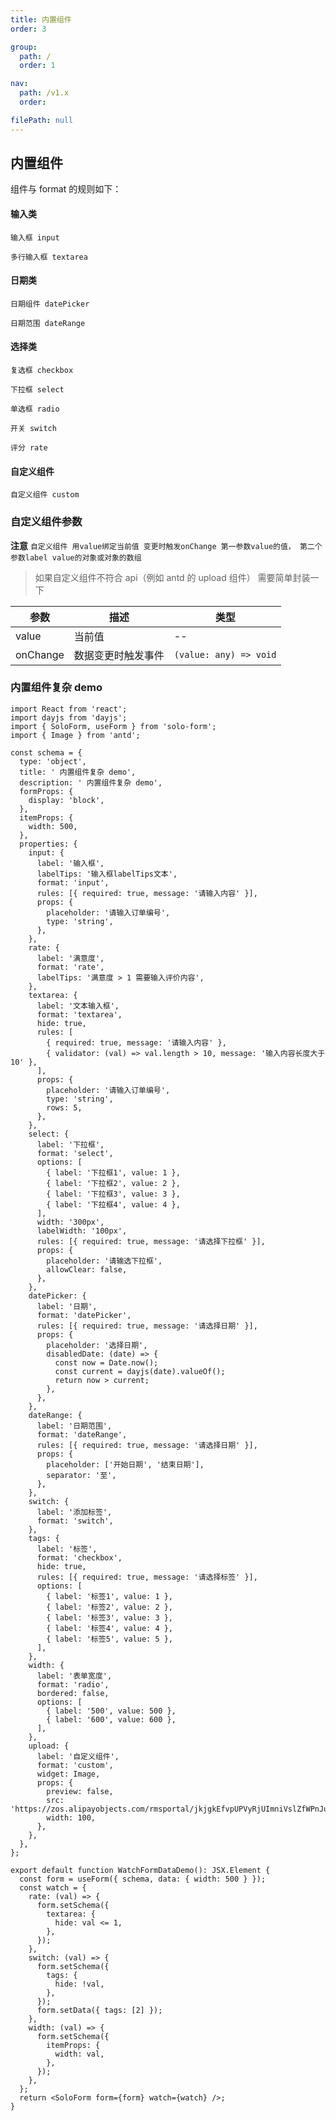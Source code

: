 ```yaml
---
title: 内置组件
order: 3

group:
  path: /
  order: 1

nav:
  path: /v1.x
  order:

filePath: null
---
```


## 内置组件

组件与 format 的规则如下：

#### 输入类

`输入框 input `

`多行输入框 textarea`

#### 日期类

`日期组件 datePicker`

`日期范围 dateRange`

#### 选择类

`复选框 checkbox`

`下拉框 select`

`单选框 radio`

`开关 switch`

`评分 rate`

#### 自定义组件

`自定义组件 custom`

### 自定义组件参数

**注意** `自定义组件 用value绑定当前值 变更时触发onChange 第一参数value的值， 第二个参数label value的对象或对象的数组`

> 如果自定义组件不符合 api（例如 antd 的 upload 组件） 需要简单封装一下

| 参数     | 描述               | 类型                   |
| -------- | ------------------ | ---------------------- |
| value    | 当前值             | --                     |
| onChange | 数据变更时触发事件 | `(value: any) => void` |

### 内置组件复杂 demo

```tsx
import React from 'react';
import dayjs from 'dayjs';
import { SoloForm, useForm } from 'solo-form';
import { Image } from 'antd';

const schema = {
  type: 'object',
  title: ' 内置组件复杂 demo',
  description: ' 内置组件复杂 demo',
  formProps: {
    display: 'block',
  },
  itemProps: {
    width: 500,
  },
  properties: {
    input: {
      label: '输入框',
      labelTips: '输入框labelTips文本',
      format: 'input',
      rules: [{ required: true, message: '请输入内容' }],
      props: {
        placeholder: '请输入订单编号',
        type: 'string',
      },
    },
    rate: {
      label: '满意度',
      format: 'rate',
      labelTips: '满意度 > 1 需要输入评价内容',
    },
    textarea: {
      label: '文本输入框',
      format: 'textarea',
      hide: true,
      rules: [
        { required: true, message: '请输入内容' },
        { validator: (val) => val.length > 10, message: '输入内容长度大于10' },
      ],
      props: {
        placeholder: '请输入订单编号',
        type: 'string',
        rows: 5,
      },
    },
    select: {
      label: '下拉框',
      format: 'select',
      options: [
        { label: '下拉框1', value: 1 },
        { label: '下拉框2', value: 2 },
        { label: '下拉框3', value: 3 },
        { label: '下拉框4', value: 4 },
      ],
      width: '300px',
      labelWidth: '100px',
      rules: [{ required: true, message: '请选择下拉框' }],
      props: {
        placeholder: '请输选下拉框',
        allowClear: false,
      },
    },
    datePicker: {
      label: '日期',
      format: 'datePicker',
      rules: [{ required: true, message: '请选择日期' }],
      props: {
        placeholder: '选择日期',
        disabledDate: (date) => {
          const now = Date.now();
          const current = dayjs(date).valueOf();
          return now > current;
        },
      },
    },
    dateRange: {
      label: '日期范围',
      format: 'dateRange',
      rules: [{ required: true, message: '请选择日期' }],
      props: {
        placeholder: ['开始日期', '结束日期'],
        separator: '至',
      },
    },
    switch: {
      label: '添加标签',
      format: 'switch',
    },
    tags: {
      label: '标签',
      format: 'checkbox',
      hide: true,
      rules: [{ required: true, message: '请选择标签' }],
      options: [
        { label: '标签1', value: 1 },
        { label: '标签2', value: 2 },
        { label: '标签3', value: 3 },
        { label: '标签4', value: 4 },
        { label: '标签5', value: 5 },
      ],
    },
    width: {
      label: '表单宽度',
      format: 'radio',
      bordered: false,
      options: [
        { label: '500', value: 500 },
        { label: '600', value: 600 },
      ],
    },
    upload: {
      label: '自定义组件',
      format: 'custom',
      widget: Image,
      props: {
        preview: false,
        src: 'https://zos.alipayobjects.com/rmsportal/jkjgkEfvpUPVyRjUImniVslZfWPnJuuZ.png',
        width: 100,
      },
    },
  },
};

export default function WatchFormDataDemo(): JSX.Element {
  const form = useForm({ schema, data: { width: 500 } });
  const watch = {
    rate: (val) => {
      form.setSchema({
        textarea: {
          hide: val <= 1,
        },
      });
    },
    switch: (val) => {
      form.setSchema({
        tags: {
          hide: !val,
        },
      });
      form.setData({ tags: [2] });
    },
    width: (val) => {
      form.setSchema({
        itemProps: {
          width: val,
        },
      });
    },
  };
  return <SoloForm form={form} watch={watch} />;
}
```
